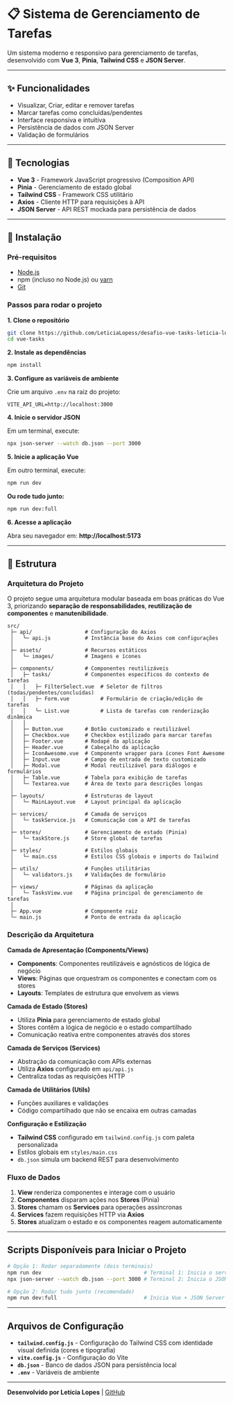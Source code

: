 # 📋 Sistema de Gerenciamento de Tarefas

Um sistema moderno e responsivo para gerenciamento de tarefas, desenvolvido com **Vue 3**, **Pinia**, **Tailwind CSS** e **JSON Server**.

---

## ✨ Funcionalidades

- Visualizar, Criar, editar e remover tarefas
- Marcar tarefas como concluídas/pendentes
- Interface responsiva e intuitiva
- Persistência de dados com JSON Server
- Validação de formulários

---

## 🚀 Tecnologias

- **Vue 3** - Framework JavaScript progressivo (Composition API)
- **Pinia** - Gerenciamento de estado global
- **Tailwind CSS** - Framework CSS utilitário
- **Axios** - Cliente HTTP para requisições à API
- **JSON Server** - API REST mockada para persistência de dados

---

## 🔧 Instalação

### Pré-requisitos

- [Node.js](https://nodejs.org/)
- npm (incluso no Node.js) ou [yarn](https://yarnpkg.com/)
- [Git](https://git-scm.com/)

### Passos para rodar o projeto

**1. Clone o repositório**

```bash
git clone https://github.com/LeticiaLopess/desafio-vue-tasks-leticia-lopes.git
cd vue-tasks
```

**2. Instale as dependências**

```bash
npm install
```

**3. Configure as variáveis de ambiente**

Crie um arquivo `.env` na raiz do projeto:

```env
VITE_API_URL=http://localhost:3000
```

**4. Inicie o servidor JSON**

Em um terminal, execute:

```bash
npx json-server --watch db.json --port 3000
```

**5. Inicie a aplicação Vue**

Em outro terminal, execute:

```bash
npm run dev
```

**Ou rode tudo junto:**

```bash
npm run dev:full
```

**6. Acesse a aplicação**

Abra seu navegador em: **http://localhost:5173**

---

## 📁 Estrutura

### Arquitetura do Projeto

O projeto segue uma arquitetura modular baseada em boas práticas do Vue 3, priorizando **separação de responsabilidades**, **reutilização de componentes** e **manutenibilidade**.

```
src/
 ├─ api/                 # Configuração do Axios
 │   └─ api.js           # Instância base do Axios com configurações
 │
 ├─ assets/              # Recursos estáticos
 │   └─ images/          # Imagens e ícones
 │
 ├─ components/          # Componentes reutilizáveis
 │   ├─ tasks/           # Componentes específicos do contexto de tarefas
 │   │   ├─ FilterSelect.vue  # Seletor de filtros (todas/pendentes/concluídas)
 │   │   ├─ Form.vue          # Formulário de criação/edição de tarefas
 │   │   └─ List.vue          # Lista de tarefas com renderização dinâmica
 │   │
 │   ├─ Button.vue       # Botão customizado e reutilizável
 │   ├─ Checkbox.vue     # Checkbox estilizado para marcar tarefas
 │   ├─ Footer.vue       # Rodapé da aplicação
 │   ├─ Header.vue       # Cabeçalho da aplicação
 │   ├─ IconAwesome.vue  # Componente wrapper para ícones Font Awesome
 │   ├─ Input.vue        # Campo de entrada de texto customizado
 │   ├─ Modal.vue        # Modal reutilizável para diálogos e formulários
 │   ├─ Table.vue        # Tabela para exibição de tarefas
 │   └─ Textarea.vue     # Área de texto para descrições longas
 │
 ├─ layouts/             # Estruturas de layout
 │   └─ MainLayout.vue   # Layout principal da aplicação
 │
 ├─ services/            # Camada de serviços
 │   └─ taskService.js   # Comunicação com a API de tarefas
 │
 ├─ stores/              # Gerenciamento de estado (Pinia)
 │   └─ taskStore.js     # Store global de tarefas
 │
 ├─ styles/              # Estilos globais
 │   └─ main.css         # Estilos CSS globais e imports do Tailwind
 │
 ├─ utils/               # Funções utilitárias
 │   └─ validators.js    # Validações de formulário
 │
 ├─ views/               # Páginas da aplicação
 │   └─ TasksView.vue    # Página principal de gerenciamento de tarefas
 │
 ├─ App.vue              # Componente raiz
 └─ main.js              # Ponto de entrada da aplicação
```

### Descrição da Arquitetura

**Camada de Apresentação (Components/Views)**
- **Components**: Componentes reutilizáveis e agnósticos de lógica de negócio
- **Views**: Páginas que orquestram os componentes e conectam com os stores
- **Layouts**: Templates de estrutura que envolvem as views

**Camada de Estado (Stores)**
- Utiliza **Pinia** para gerenciamento de estado global
- Stores contêm a lógica de negócio e o estado compartilhado
- Comunicação reativa entre componentes através dos stores

**Camada de Serviços (Services)**
- Abstração da comunicação com APIs externas
- Utiliza **Axios** configurado em `api/api.js`
- Centraliza todas as requisições HTTP

**Camada de Utilitários (Utils)**
- Funções auxiliares e validações
- Código compartilhado que não se encaixa em outras camadas

**Configuração e Estilização**
- **Tailwind CSS** configurado em `tailwind.config.js` com paleta personalizada
- Estilos globais em `styles/main.css`
- `db.json` simula um backend REST para desenvolvimento

### Fluxo de Dados

1. **View** renderiza componentes e interage com o usuário
2. **Componentes** disparam ações nos **Stores** (Pinia)
3. **Stores** chamam os **Services** para operações assíncronas
4. **Services** fazem requisições HTTP via **Axios**
5. **Stores** atualizam o estado e os componentes reagem automaticamente

---

## Scripts Disponíveis para Iniciar o Projeto
```bash
# Opção 1: Rodar separadamente (dois terminais)
npm run dev                                 # Terminal 1: Inicia o servidor de desenvolvimento Vue
npx json-server --watch db.json --port 3000 # Terminal 2: Inicia o JSON Server

# Opção 2: Rodar tudo junto (recomendado)
npm run dev:full                            # Inicia Vue + JSON Server simultaneamente
```

---

## Arquivos de Configuração

- **`tailwind.config.js`** - Configuração do Tailwind CSS com identidade visual definida (cores e tipografia)
- **`vite.config.js`** - Configuração do Vite
- **`db.json`** - Banco de dados JSON para persistência local
- **`.env`** - Variáveis de ambiente

---

**Desenvolvido por Letícia Lopes** | [GitHub](https://github.com/LeticiaLopess)